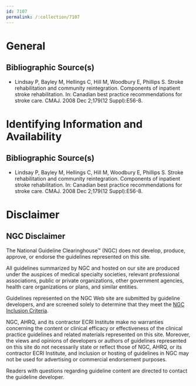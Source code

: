 ```yaml
---
id: 7107
permalink: /:collection/7107
---
```


# General

## Bibliographic Source(s)

- Lindsay P, Bayley M, Hellings C, Hill M, Woodbury E, Phillips S. Stroke rehabilitation and community reintegration. Components of inpatient stroke rehabilitation. In: Canadian best practice recommendations for stroke care. CMAJ. 2008 Dec 2;179(12 Suppl):E56-8.

# Identifying Information and Availability

## Bibliographic Source(s)

- Lindsay P, Bayley M, Hellings C, Hill M, Woodbury E, Phillips S. Stroke rehabilitation and community reintegration. Components of inpatient stroke rehabilitation. In: Canadian best practice recommendations for stroke care. CMAJ. 2008 Dec 2;179(12 Suppl):E56-8.

# Disclaimer

## NGC Disclaimer

The National Guideline Clearinghouse™ (NGC) does not develop, produce, approve, or endorse the guidelines represented on this site.

All guidelines summarized by NGC and hosted on our site are produced under the auspices of medical specialty societies, relevant professional associations, public or private organizations, other government agencies, health care organizations or plans, and similar entities.

Guidelines represented on the NGC Web site are submitted by guideline developers, and are screened solely to determine that they meet the [NGC Inclusion Criteria](/help-and-about/summaries/inclusion-criteria).

NGC, AHRQ, and its contractor ECRI Institute make no warranties concerning the content or clinical efficacy or effectiveness of the clinical practice guidelines and related materials represented on this site. Moreover, the views and opinions of developers or authors of guidelines represented on this site do not necessarily state or reflect those of NGC, AHRQ, or its contractor ECRI Institute, and inclusion or hosting of guidelines in NGC may not be used for advertising or commercial endorsement purposes.

Readers with questions regarding guideline content are directed to contact the guideline developer.


